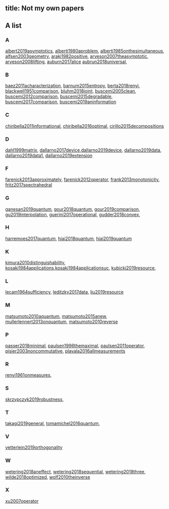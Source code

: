 title: Not my own papers
---
## A list

### A
[albert2019asymptotics](albert2019asymptotics),
[alberti1980aproblem](alberti1980aproblem), [alberti1985onthesimultaneous](alberti1985onthesimultaneous), [alfsen2003geometry](alfsen2003geometry), [araki1982positive](araki1982positive),
[arveson2007theasymptotic](arveson2007theasymptotic), [arveson2008lifting](arveson2008lifting), [auburn2017alice](auburn2017alice) [aubrun2018universal](aubrun2018universal), 

### B
[baez2011acharacterization](baez2011acharacterization),  [barnum2015entropy](barnum2015entropy), [berta2018renyi](berta2018renyi), [blackwell1951comparison](blackwell1951comparison), [bluhm2018joint](bluhm2018joint), [buscemi2005clean](buscemi2005clean), [buscemi2012comparison](buscemi2012comparison), [buscemi2015degradable](buscemi2015degradable), [buscemi2017comparison](buscemi2017comparison), [buscemi2019aninformation](buscemi2019aninformation)

### C
[chiribella2011informational](chiribella2011informational), [chiribella2016optimal](chiribella2016optimal),
[cirillo2015decompositions](cirillo2015decompositions)

### D
[dahl1999matrix](dahl1999matrix), [dallarno2017device](dallarno2017device),[dallarno2019device](dallarno2019device), [dallarno2019data](dallarno2019data),
[dallarno2019data1](dallarno2019data1), [dallarno2019extension](dallarno2019extension)

### F
[farenick2013approximately](farenick2013approximately), [farenick2012operator](farenick2012operator), [frank2013monotonicity](frank2013monotonicity),  [fritz2017spectrahedral](fritz2017spectrahedral) 

### G

[ganesan2019quantum](ganesan2019quantum),
[gour2018quantum](gour2018quantum), [gour2019comparison](gour2019comparison),
[gu2019interpolation](gu2019interpolation), 
[guerini2017operational](guerini2017operational),   [gudder2018convex](gudder2018convex), 

### H

[harremoes2017quantum](harremoes2017quantum), [hiai2018quantum](hiai2018quantum), [hiai2019quantum](hiai2019quantum) 


### K

[kimura2010distinguishability](kimura2010distinguishability), [kosaki1984applications](kosaki1984applications),[kosaki1984applicationsuc](kosaki1984applicationsuc), [kubicki2019resource](kubicki2019resource), 

### L

[lecam1964sufficiency](lecam1964sufficiency), [leditzky2017data](leditzky2017data), [liu2019resource](liu2019resource)


### M

[matsumoto2010aquantum](matsumoto2010aquantum), [matsumoto2015anew](matsumoto2015anew), [mullerlennert2013onquantum](mullerlennert2013onquantum), [matsumoto2010reverse](matsumoto2010reverse) 


### P

[passer2018minimal](passer2018minimal), [paulsen1996themaximal](paulsen1996themaximal), [paulsen2011operator](paulsen2011operator), [pisier2003noncommutative](pisier2003noncommutative),
 [plavala2016allmeasurements](plavala2016allmeasurements)

### R

[renyi1961onmeasures](renyi1961onmeasures), 

### S

[skrzypczyk2019robustness](skrzypczyk2019robustness),

### T
[takagi2019general](takagi2019general), [tomamichel2016quantum](tomamichel2016quantum), 

### V
[vetterlein2019orthogonality](vetterlein2019orthogonality)

### W
[wetering2018aneffect](wetering2018aneffect), [wetering2018sequential](wetering2018sequential), [wetering2018three](wetering2018three), [wilde2018optimized](wilde2018optimized),
[wolf2010theinverse](wolf2010theinverse)

### X
[xu2007operator](xu2007operator)
